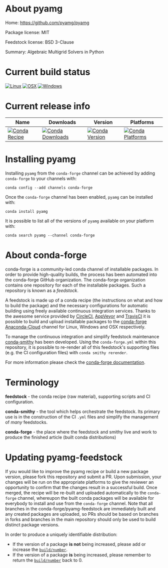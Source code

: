 About pyamg
===========

Home: https://github.com/pyamg/pyamg

Package license: MIT

Feedstock license: BSD 3-Clause

Summary: Algebraic Multigrid Solvers in Python



Current build status
====================

[![Linux](https://img.shields.io/circleci/project/github/conda-forge/pyamg-feedstock/master.svg?label=Linux)](https://circleci.com/gh/conda-forge/pyamg-feedstock)
[![OSX](https://img.shields.io/travis/conda-forge/pyamg-feedstock/master.svg?label=macOS)](https://travis-ci.org/conda-forge/pyamg-feedstock)
[![Windows](https://img.shields.io/appveyor/ci/conda-forge/pyamg-feedstock/master.svg?label=Windows)](https://ci.appveyor.com/project/conda-forge/pyamg-feedstock/branch/master)

Current release info
====================

| Name | Downloads | Version | Platforms |
| --- | --- | --- | --- |
| [![Conda Recipe](https://img.shields.io/badge/recipe-pyamg-green.svg)](https://anaconda.org/conda-forge/pyamg) | [![Conda Downloads](https://img.shields.io/conda/dn/conda-forge/pyamg.svg)](https://anaconda.org/conda-forge/pyamg) | [![Conda Version](https://img.shields.io/conda/vn/conda-forge/pyamg.svg)](https://anaconda.org/conda-forge/pyamg) | [![Conda Platforms](https://img.shields.io/conda/pn/conda-forge/pyamg.svg)](https://anaconda.org/conda-forge/pyamg) |

Installing pyamg
================

Installing `pyamg` from the `conda-forge` channel can be achieved by adding `conda-forge` to your channels with:

```
conda config --add channels conda-forge
```

Once the `conda-forge` channel has been enabled, `pyamg` can be installed with:

```
conda install pyamg
```

It is possible to list all of the versions of `pyamg` available on your platform with:

```
conda search pyamg --channel conda-forge
```


About conda-forge
=================

conda-forge is a community-led conda channel of installable packages.
In order to provide high-quality builds, the process has been automated into the
conda-forge GitHub organization. The conda-forge organization contains one repository
for each of the installable packages. Such a repository is known as a *feedstock*.

A feedstock is made up of a conda recipe (the instructions on what and how to build
the package) and the necessary configurations for automatic building using freely
available continuous integration services. Thanks to the awesome service provided by
[CircleCI](https://circleci.com/), [AppVeyor](http://www.appveyor.com/)
and [TravisCI](https://travis-ci.org/) it is possible to build and upload installable
packages to the [conda-forge](https://anaconda.org/conda-forge)
[Anaconda-Cloud](http://docs.anaconda.org/) channel for Linux, Windows and OSX respectively.

To manage the continuous integration and simplify feedstock maintenance
[conda-smithy](http://github.com/conda-forge/conda-smithy) has been developed.
Using the ``conda-forge.yml`` within this repository, it is possible to re-render all of
this feedstock's supporting files (e.g. the CI configuration files) with ``conda smithy rerender``.

For more information please check the [conda-forge documentation](https://conda-forge.org/docs/).

Terminology
===========

**feedstock** - the conda recipe (raw material), supporting scripts and CI configuration.

**conda-smithy** - the tool which helps orchestrate the feedstock.
                   Its primary use is in the construction of the CI ``.yml`` files
                   and simplify the management of *many* feedstocks.

**conda-forge** - the place where the feedstock and smithy live and work to
                  produce the finished article (built conda distributions)


Updating pyamg-feedstock
========================

If you would like to improve the pyamg recipe or build a new
package version, please fork this repository and submit a PR. Upon submission,
your changes will be run on the appropriate platforms to give the reviewer an
opportunity to confirm that the changes result in a successful build. Once
merged, the recipe will be re-built and uploaded automatically to the
`conda-forge` channel, whereupon the built conda packages will be available for
everybody to install and use from the `conda-forge` channel.
Note that all branches in the conda-forge/pyamg-feedstock are
immediately built and any created packages are uploaded, so PRs should be based
on branches in forks and branches in the main repository should only be used to
build distinct package versions.

In order to produce a uniquely identifiable distribution:
 * If the version of a package **is not** being increased, please add or increase
   the [``build/number``](http://conda.pydata.org/docs/building/meta-yaml.html#build-number-and-string).
 * If the version of a package **is** being increased, please remember to return
   the [``build/number``](http://conda.pydata.org/docs/building/meta-yaml.html#build-number-and-string)
   back to 0.